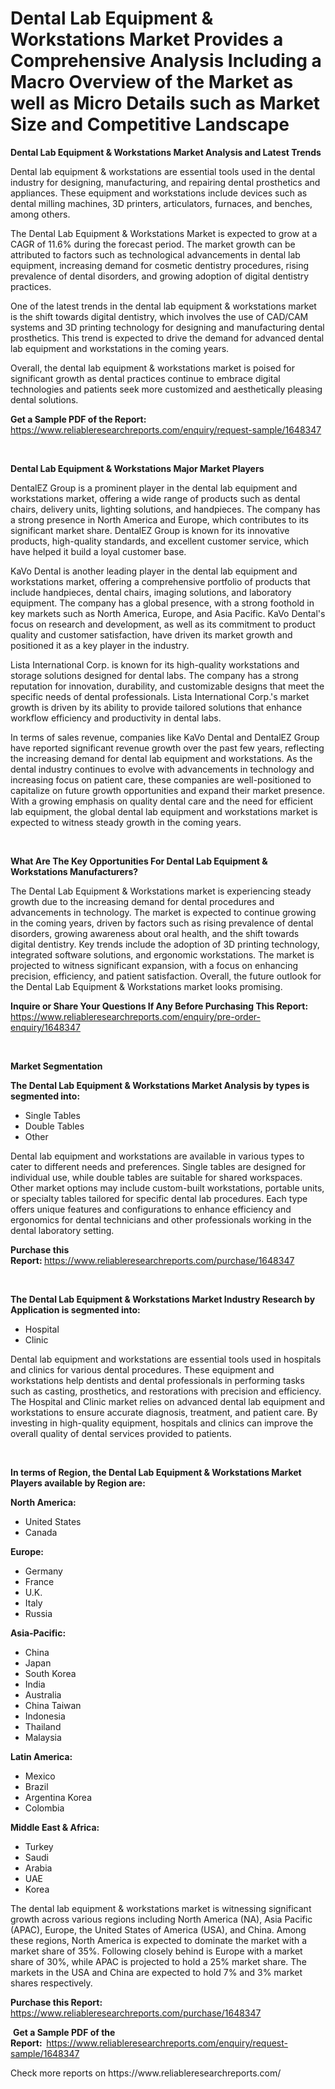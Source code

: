 <p><h1>Dental Lab Equipment & Workstations Market Provides a Comprehensive Analysis Including a Macro Overview of the Market as well as Micro Details such as Market Size and Competitive Landscape</h1></p><p><strong>Dental Lab Equipment & Workstations Market Analysis and Latest Trends</strong></p>
<p><p>Dental lab equipment & workstations are essential tools used in the dental industry for designing, manufacturing, and repairing dental prosthetics and appliances. These equipment and workstations include devices such as dental milling machines, 3D printers, articulators, furnaces, and benches, among others.</p><p>The Dental Lab Equipment & Workstations Market is expected to grow at a CAGR of 11.6% during the forecast period. The market growth can be attributed to factors such as technological advancements in dental lab equipment, increasing demand for cosmetic dentistry procedures, rising prevalence of dental disorders, and growing adoption of digital dentistry practices.</p><p>One of the latest trends in the dental lab equipment & workstations market is the shift towards digital dentistry, which involves the use of CAD/CAM systems and 3D printing technology for designing and manufacturing dental prosthetics. This trend is expected to drive the demand for advanced dental lab equipment and workstations in the coming years.</p><p>Overall, the dental lab equipment & workstations market is poised for significant growth as dental practices continue to embrace digital technologies and patients seek more customized and aesthetically pleasing dental solutions.</p></p>
<p><strong>Get a Sample PDF of the Report:&nbsp;</strong> <a href="https://www.reliableresearchreports.com/enquiry/request-sample/1648347">https://www.reliableresearchreports.com/enquiry/request-sample/1648347</a></p>
<p>&nbsp;</p>
<p><strong>Dental Lab Equipment & Workstations Major Market Players</strong></p>
<p><p>DentalEZ Group is a prominent player in the dental lab equipment and workstations market, offering a wide range of products such as dental chairs, delivery units, lighting solutions, and handpieces. The company has a strong presence in North America and Europe, which contributes to its significant market share. DentalEZ Group is known for its innovative products, high-quality standards, and excellent customer service, which have helped it build a loyal customer base.</p><p>KaVo Dental is another leading player in the dental lab equipment and workstations market, offering a comprehensive portfolio of products that include handpieces, dental chairs, imaging solutions, and laboratory equipment. The company has a global presence, with a strong foothold in key markets such as North America, Europe, and Asia Pacific. KaVo Dental's focus on research and development, as well as its commitment to product quality and customer satisfaction, have driven its market growth and positioned it as a key player in the industry.</p><p>Lista International Corp. is known for its high-quality workstations and storage solutions designed for dental labs. The company has a strong reputation for innovation, durability, and customizable designs that meet the specific needs of dental professionals. Lista International Corp.'s market growth is driven by its ability to provide tailored solutions that enhance workflow efficiency and productivity in dental labs.</p><p>In terms of sales revenue, companies like KaVo Dental and DentalEZ Group have reported significant revenue growth over the past few years, reflecting the increasing demand for dental lab equipment and workstations. As the dental industry continues to evolve with advancements in technology and increasing focus on patient care, these companies are well-positioned to capitalize on future growth opportunities and expand their market presence. With a growing emphasis on quality dental care and the need for efficient lab equipment, the global dental lab equipment and workstations market is expected to witness steady growth in the coming years.</p></p>
<p>&nbsp;</p>
<p><strong>What Are The Key Opportunities For Dental Lab Equipment & Workstations Manufacturers?</strong></p>
<p><p>The Dental Lab Equipment & Workstations market is experiencing steady growth due to the increasing demand for dental procedures and advancements in technology. The market is expected to continue growing in the coming years, driven by factors such as rising prevalence of dental disorders, growing awareness about oral health, and the shift towards digital dentistry. Key trends include the adoption of 3D printing technology, integrated software solutions, and ergonomic workstations. The market is projected to witness significant expansion, with a focus on enhancing precision, efficiency, and patient satisfaction. Overall, the future outlook for the Dental Lab Equipment & Workstations market looks promising.</p></p>
<p><strong>Inquire or Share Your Questions If Any Before Purchasing This Report:</strong> <a href="https://www.reliableresearchreports.com/enquiry/pre-order-enquiry/1648347">https://www.reliableresearchreports.com/enquiry/pre-order-enquiry/1648347</a></p>
<p>&nbsp;</p>
<p><strong>Market Segmentation</strong></p>
<p><strong>The Dental Lab Equipment & Workstations Market Analysis by types is segmented into:</strong></p>
<p><ul><li>Single Tables</li><li>Double Tables</li><li>Other</li></ul></p>
<p><p>Dental lab equipment and workstations are available in various types to cater to different needs and preferences. Single tables are designed for individual use, while double tables are suitable for shared workspaces. Other market options may include custom-built workstations, portable units, or specialty tables tailored for specific dental lab procedures. Each type offers unique features and configurations to enhance efficiency and ergonomics for dental technicians and other professionals working in the dental laboratory setting.</p></p>
<p><strong>Purchase this Report:&nbsp;</strong><a href="https://www.reliableresearchreports.com/purchase/1648347">https://www.reliableresearchreports.com/purchase/1648347</a></p>
<p>&nbsp;</p>
<p><strong>The Dental Lab Equipment & Workstations Market Industry Research by Application is segmented into:</strong></p>
<p><ul><li>Hospital</li><li>Clinic</li></ul></p>
<p><p>Dental lab equipment and workstations are essential tools used in hospitals and clinics for various dental procedures. These equipment and workstations help dentists and dental professionals in performing tasks such as casting, prosthetics, and restorations with precision and efficiency. The Hospital and Clinic market relies on advanced dental lab equipment and workstations to ensure accurate diagnosis, treatment, and patient care. By investing in high-quality equipment, hospitals and clinics can improve the overall quality of dental services provided to patients.</p></p>
<p>&nbsp;</p>
<p><strong>In terms of Region, the Dental Lab Equipment & Workstations Market Players available by Region are:</strong></p>
<p>
    <p> <strong> North America: </strong>
        <ul>
            <li>United States</li>
            <li>Canada</li>
        </ul>
        </p> 
    <p> <strong> Europe: </strong>
        <ul>
            <li>Germany</li>
            <li>France</li>
            <li>U.K.</li>
            <li>Italy</li>
            <li>Russia</li>
        </ul>
        </p> 
    <p> <strong> Asia-Pacific: </strong>
        <ul>
            <li>China</li>
            <li>Japan</li>
            <li>South Korea</li>
            <li>India</li>
            <li>Australia</li>
            <li>China Taiwan</li>
            <li>Indonesia</li>
            <li>Thailand</li>
            <li>Malaysia</li>
        </ul>
        </p> 
    <p> <strong> Latin America: </strong>
        <ul>
            <li>Mexico</li>
            <li>Brazil</li>
            <li>Argentina Korea</li>
            <li>Colombia</li>
        </ul>
        </p> 
    <p> <strong> Middle East & Africa: </strong>
        <ul>
            <li>Turkey</li>
            <li>Saudi</li>
            <li>Arabia</li>
            <li>UAE</li>
            <li>Korea</li>
        </ul>
    </p>
    </p>
<p><p>The dental lab equipment & workstations market is witnessing significant growth across various regions including North America (NA), Asia Pacific (APAC), Europe, the United States of America (USA), and China. Among these regions, North America is expected to dominate the market with a market share of 35%. Following closely behind is Europe with a market share of 30%, while APAC is projected to hold a 25% market share. The markets in the USA and China are expected to hold 7% and 3% market shares respectively.</p></p>
<p><strong>Purchase this Report: </strong><a href="https://www.reliableresearchreports.com/purchase/1648347">https://www.reliableresearchreports.com/purchase/1648347</a></p>
<p>&nbsp;<strong>Get a Sample PDF of the Report:&nbsp;&nbsp;</strong><a href="https://www.reliableresearchreports.com/enquiry/request-sample/1648347">https://www.reliableresearchreports.com/enquiry/request-sample/1648347</a></p>
<p><strong></strong></p>
<p>Check more reports on https://www.reliableresearchreports.com/</p>